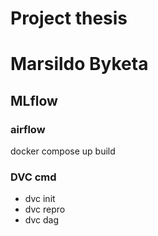 # Project thesis

# Marsildo Byketa

## MLflow

### airflow

docker compose up build

### DVC cmd

- dvc init
- dvc repro
- dvc dag
